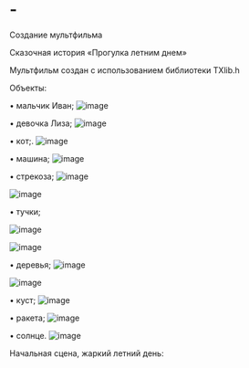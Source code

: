 # -
Создание мультфильма

Сказочная история «Прогулка летним днем»

Мультфильм создан с использованием библиотеки TXlib.h
 
Объекты:

•	мальчик Иван;
 ![image](https://user-images.githubusercontent.com/82114365/114375537-6d37ce80-9b8d-11eb-9795-8bbb8bc9d196.png)

•	девочка Лиза;
![image](https://user-images.githubusercontent.com/82114365/114375583-7c1e8100-9b8d-11eb-9d4b-e4aaabce30d1.png)

•	кот;.
 ![image](https://user-images.githubusercontent.com/82114365/114375609-850f5280-9b8d-11eb-8685-ee899fb1fa62.png)

•	машина;
 ![image](https://user-images.githubusercontent.com/82114365/114375641-8ccef700-9b8d-11eb-81d2-0b1b7e541cdf.png)

•	стрекоза;
 ![image](https://user-images.githubusercontent.com/82114365/114375666-92c4d800-9b8d-11eb-90f8-15b741f1b3a3.png)

![image](https://user-images.githubusercontent.com/82114365/114375687-99ebe600-9b8d-11eb-92df-e3bead3beaf3.png)

•	тучки;
 
 ![image](https://user-images.githubusercontent.com/82114365/114375776-b2f49700-9b8d-11eb-8037-3da06c5e183d.png)


 ![image](https://user-images.githubusercontent.com/82114365/114375804-ba1ba500-9b8d-11eb-85e5-449374fad45c.png)


•	деревья;
 ![image](https://user-images.githubusercontent.com/82114365/114375846-c43da380-9b8d-11eb-970c-611a7c13db0e.png)

 ![image](https://user-images.githubusercontent.com/82114365/114375869-ca338480-9b8d-11eb-8ceb-a7d9836bfdad.png)

•	куст;
 ![image](https://user-images.githubusercontent.com/82114365/114377579-7b86ea00-9b8f-11eb-804d-f0148f1fe475.png)

•	ракета;
 ![image](https://user-images.githubusercontent.com/82114365/114375906-d4ee1980-9b8d-11eb-960d-0e66894f74d4.png)

•	солнце.
 ![image](https://user-images.githubusercontent.com/82114365/114375940-dc152780-9b8d-11eb-83af-2d38bb3d2149.png)

Начальная сцена, жаркий летний день:
 
